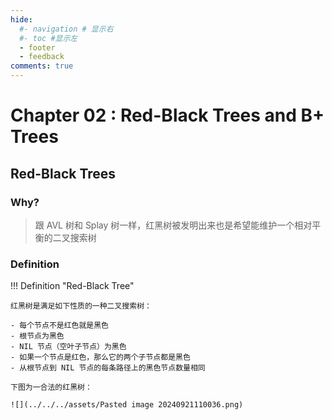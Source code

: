 ```yaml
---
hide:
  #- navigation # 显示右
  #- toc #显示左
  - footer
  - feedback
comments: true
--- 
```


# Chapter 02 : Red-Black Trees and B+ Trees

## Red-Black Trees

### Why?

> 跟 AVL 树和 Splay 树一样，红黑树被发明出来也是希望能维护一个相对平衡的二叉搜索树

### Definition

!!! Definition "Red-Black Tree"

	红黑树是满足如下性质的一种二叉搜索树：
	
	- 每个节点不是红色就是黑色
	- 根节点为黑色
	- NIL 节点（空叶子节点）为黑色
	- 如果一个节点是红色，那么它的两个子节点都是黑色
	- 从根节点到 NIL 节点的每条路径上的黑色节点数量相同
	
	下图为一合法的红黑树：
	
	![](../../../assets/Pasted image 20240921110036.png)